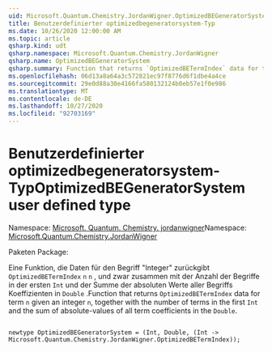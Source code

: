```yaml
---
uid: Microsoft.Quantum.Chemistry.JordanWigner.OptimizedBEGeneratorSystem
title: Benutzerdefinierter optimizedbegeneratorsystem-Typ
ms.date: 10/26/2020 12:00:00 AM
ms.topic: article
qsharp.kind: udt
qsharp.namespace: Microsoft.Quantum.Chemistry.JordanWigner
qsharp.name: OptimizedBEGeneratorSystem
qsharp.summary: Function that returns `OptimizedBETermIndex` data for term `n` given an integer `n`, together with the number of terms in the first `Int` and the sum of absolute-values of all term coefficients in the `Double`.
ms.openlocfilehash: 06d13a8a64a3c572821ec97f8776d6f1dbe4a4ce
ms.sourcegitcommit: 29e0d88a30e4166fa580132124b0eb57e1f0e986
ms.translationtype: MT
ms.contentlocale: de-DE
ms.lasthandoff: 10/27/2020
ms.locfileid: "92703169"
---
```

# <a name="optimizedbegeneratorsystem-user-defined-type"></a><span data-ttu-id="43bf6-102">Benutzerdefinierter optimizedbegeneratorsystem-Typ</span><span class="sxs-lookup"><span data-stu-id="43bf6-102">OptimizedBEGeneratorSystem user defined type</span></span>

<span data-ttu-id="43bf6-103">Namespace: [Microsoft. Quantum. Chemistry. jordanwigner](xref:Microsoft.Quantum.Chemistry.JordanWigner)</span><span class="sxs-lookup"><span data-stu-id="43bf6-103">Namespace: [Microsoft.Quantum.Chemistry.JordanWigner](xref:Microsoft.Quantum.Chemistry.JordanWigner)</span></span>

<span data-ttu-id="43bf6-104">Paketen [](https://nuget.org/packages/)</span><span class="sxs-lookup"><span data-stu-id="43bf6-104">Package: [](https://nuget.org/packages/)</span></span>


<span data-ttu-id="43bf6-105">Eine Funktion, die Daten für den Begriff "Integer" zurückgibt `OptimizedBETermIndex` `n` `n` , und zwar zusammen mit der Anzahl der Begriffe in der ersten `Int` und der Summe der absoluten Werte aller Begriffs Koeffizienten in `Double` .</span><span class="sxs-lookup"><span data-stu-id="43bf6-105">Function that returns `OptimizedBETermIndex` data for term `n` given an integer `n`, together with the number of terms in the first `Int` and the sum of absolute-values of all term coefficients in the `Double`.</span></span>

```qsharp

newtype OptimizedBEGeneratorSystem = (Int, Double, (Int -> Microsoft.Quantum.Chemistry.JordanWigner.OptimizedBETermIndex));
```

